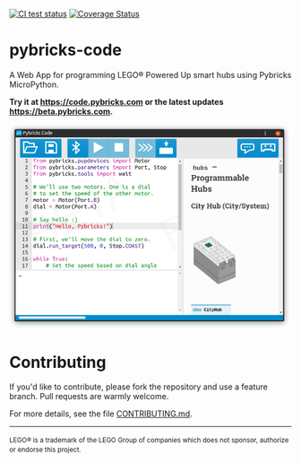 [![CI test status](https://github.com/pybricks/pybricks-code/workflows/CI%20Tests/badge.svg)](https://github.com/pybricks/pybricks-code/actions/workflows/test-pull-request.yml) [![Coverage Status](https://coveralls.io/repos/github/pybricks/pybricks-code/badge.svg?branch=master)](https://coveralls.io/github/pybricks/pybricks-code?branch=master)

pybricks-code
=============

A Web App for programming LEGO® Powered Up smart hubs using Pybricks MicroPython.

**Try it at <https://code.pybricks.com> or the latest updates <https://beta.pybricks.com>.**

![screenshot](.README/screenshot.png)

# Contributing

If you'd like to contribute, please fork the repository and use a feature branch. Pull requests are warmly welcome.

For more details, see the file [CONTRIBUTING.md](./CONTRIBUTING.md).

---

<small>
LEGO® is a trademark of the LEGO Group of companies which does not sponsor, authorize or endorse this project.
</small>
